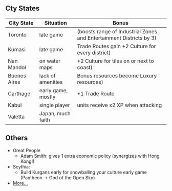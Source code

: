## Cty States

| City State | Situation | Bonus |
|--------------|--------------------|---------------------------------------------------------------------|
| Toronto | late game | (boosts range of Industrial Zones and Entertainment Districts by 3) |
| Kumasi | late game | Trade Routes gain +2 Culture for every district) |
| Nan Mandol | on water maps | +2 Culture for tiles on or next to coast) |
| Buenos Aires | lack of amenities | Bonus resources become Luxury resources) |
| Carthage | early game, mostly | +1 Trade Route |
| Kabul | single player | units receive x2 XP when attacking |
| Valetta | Japan, much faith |  |

## Others
* Great People
  * Adam Smith: gives 1 extra economic policy (synergizes with Hong Kong!)
* Scythia:
  * Build Kurgans early for snowballing your culture early game (Pantheon -> God of the Open Sky)
* [More...](https://www.youtube.com/playlist?list=PLQFX9B_9L4-me8e0IDeMdFq0eFI9k9TV7)  
